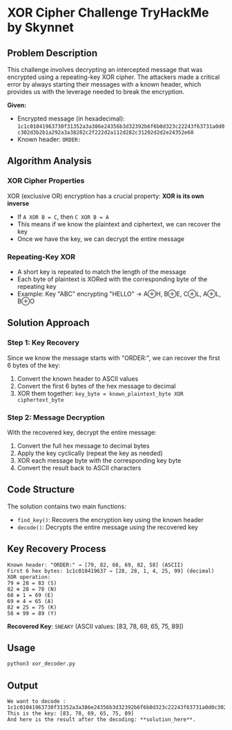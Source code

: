 # XOR Cipher Challenge TryHackMe by Skynnet

## Problem Description

This challenge involves decrypting an intercepted message that was encrypted using a repeating-key XOR cipher. The attackers made a critical error by always starting their messages with a known header, which provides us with the leverage needed to break the encryption.

**Given:**
- Encrypted message (in hexadecimal): `1c1c01041963730f31352a3a386e24356b3d32392b6f6b0d323c22243f63731a0d0c302d3b2b1a292a3a38282c2f222d2a112d282c31202d2d2e24352e60`
- Known header: `ORDER:`

## Algorithm Analysis

### XOR Cipher Properties
XOR (exclusive OR) encryption has a crucial property: **XOR is its own inverse**
- If `A XOR B = C`, then `C XOR B = A`
- This means if we know the plaintext and ciphertext, we can recover the key
- Once we have the key, we can decrypt the entire message

### Repeating-Key XOR
- A short key is repeated to match the length of the message
- Each byte of plaintext is XORed with the corresponding byte of the repeating key
- Example: Key "ABC" encrypting "HELLO" → A⊕H, B⊕E, C⊕L, A⊕L, B⊕O

## Solution Approach

### Step 1: Key Recovery
Since we know the message starts with "ORDER:", we can recover the first 6 bytes of the key:
1. Convert the known header to ASCII values
2. Convert the first 6 bytes of the hex message to decimal
3. XOR them together: `key_byte = known_plaintext_byte XOR ciphertext_byte`

### Step 2: Message Decryption
With the recovered key, decrypt the entire message:
1. Convert the full hex message to decimal bytes
2. Apply the key cyclically (repeat the key as needed)
3. XOR each message byte with the corresponding key byte
4. Convert the result back to ASCII characters

## Code Structure

The solution contains two main functions:

- `find_key()`: Recovers the encryption key using the known header
- `decode()`: Decrypts the entire message using the recovered key

## Key Recovery Process

```
Known header: "ORDER:" → [79, 82, 68, 69, 82, 58] (ASCII)
First 6 hex bytes: 1c1c010419637 → [28, 28, 1, 4, 25, 99] (decimal)
XOR operation:
79 ⊕ 28 = 83 (S)
82 ⊕ 28 = 78 (N)  
68 ⊕ 1 = 69 (E)
69 ⊕ 4 = 65 (A)
82 ⊕ 25 = 75 (K)
58 ⊕ 99 = 89 (Y)
```

**Recovered Key**: `SNEAKY` (ASCII values: [83, 78, 69, 65, 75, 89])

## Usage

```python
python3 xor_decoder.py
```

## Output

```
We want to decode : 1c1c01041963730f31352a3a386e24356b3d32392b6f6b0d323c22243f63731a0d0c302d3b2b1a292a3a38282c2f222d2a112d282c31202d2d2e24352e60
This is the key: [83, 78, 69, 65, 75, 89]
And here is the result after the decoding: **solution_here**.
```